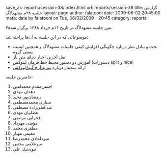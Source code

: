save_as: reports/session-38/index.html
url: reports/session-38
title: گزارش جلسه ۳۸‌م مشهد‌لاگ
layout: page
author: falatooni
date: 2009-06-02 20:45:00
meta: date by falatooni on Tue, 06/02/2009 - 20:45
category: reports

۳۸‌مین جلسه مشهد‌لاگ در تاریخ ۱۲‌م خرداد ۱۳۸۸ برگزار شد.


<!--more-->



موضوعاتی که در این جلسه به آن‌ها پراخته شد:

  * بحث و تبادل نظر درباره چگونگی افزایش کیفی جلسات مشهد‌لاگ و همچنین لیست پستی گروه
  * نقل آخرین اخبار دنیای متن باز
  * آموزش دو دستور محیط خط فرمان لینوکس (دستورات split و nice)
  * ارائه سمینار درباره [توزیع آرچ گنو/لینوکس](http://fa.wikipedia.org/wiki/%D8%A2%D8%B1%DA%86_%D9%84%DB%8C%D9%86%D9%88%DA%A9%D8%B3)

حاضرین جلسه:

  1. احسن‌مقدم محمدامین
  2. دهقان مهدی
  3. رمضان‌پور مجید
  4. ستاری محمد‌مصطفی
  5. عبدالعلی‌زاده مصطفی
  6. عطاییان مهدی
  7. فخرایی مرتضی
  8. مؤمنی مهرداد
  9. مظفری محمد
  10. مقیمی مهیار
  11. میردامادی محمدرضا
  12. میر‌غلامی مجتبی
  13. نبوی‌نیک علی
